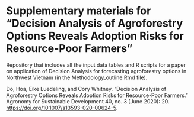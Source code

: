 # Supplementary materials for “Decision Analysis of Agroforestry Options Reveals Adoption Risks for Resource-Poor Farmers”

Repository that includes all the input data tables and R scripts for a paper on application of Decision Analysis for forecasting agroforestry options in Northwest Vietnam (in the Methodology_outline.Rmd file).

Do, Hoa, Eike Luedeling, and Cory Whitney. “Decision Analysis of Agroforestry Options Reveals Adoption Risks for Resource-Poor Farmers.” Agronomy for Sustainable Development 40, no. 3 (June 2020): 20. https://doi.org/10.1007/s13593-020-00624-5.
